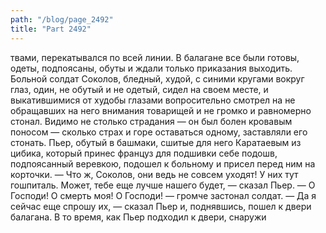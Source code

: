 ```yaml
---
path: "/blog/page_2492"
title: "Part 2492"
---
```


твами, перекатывался по всей линии.
В балагане все были готовы, одеты, подпоясаны, обуты и ждали только приказания выходить. Больной солдат Соколов, бледный, худой, с синими кругами вокруг глаз, один, не обутый и не одетый, сидел на своем месте, и выкатившимися от худобы глазами вопросительно смотрел на не обращавших на него внимания товарищей и не громко и равномерно стонал. Видимо не столько страдания — он был болен кровавым поносом — сколько страх и горе оставаться одному, заставляли его стонать.
Пьер, обутый в башмаки, сшитые для него Каратаевым из цибика, который принес француз для подшивки себе подошв, подпоясанный веревкою, подошел к больному и присел перед ним на корточки.
— Что ж, Соколов, они ведь не совсем уходят! У них тут гошпиталь. Может, тебе еще лучше нашего будет, — сказал Пьер.
— О Господи! О смерть моя! О Господи! — громче застонал солдат.
— Да я сейчас еще спрошу их, — сказал Пьер и, поднявшись, пошел к двери балагана. В то время, как Пьер подходил к двери, снаружи 
